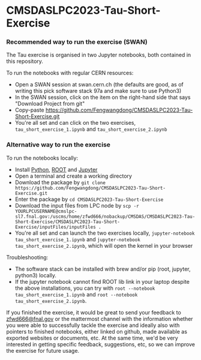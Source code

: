 # CMSDASLPC2023-Tau-Short-Exercise### Recommended way to run the exercise (SWAN)The Tau exercise is organised in two Jupyter notebooks, both contained in this repository.To run the notebooks with regular CERN resources:* Open a SWAN session at swan.cern.ch (the defaults are good, as of writing this pick software stack 97a and make sure to use Python3)* In the SWAN session, click on the item on the right-hand side that says "Download Project from git"* Copy-paste https://github.com/Fengwangdong/CMSDASLPC2023-Tau-Short-Exercise.git* You're all set and can click on the two exercises, `tau_short_exercise_1.ipynb` and `tau_short_exercise_2.ipynb`### Alternative way to run the exerciseTo run the notebooks locally:* Install [Python](https://www.python.org/downloads/), [ROOT](https://root.cern/install/) and [Jupyter](https://jupyter.org/install)* Open a terminal and create a working directory* Download the package by `git clone https://github.com/Fengwangdong/CMSDASLPC2023-Tau-Short-Exercise.git`* Enter the package by `cd CMSDASLPC2023-Tau-Short-Exercise`* Download the input files from LPC node by `scp -r YOURLPCUSERNAME@cmslpc-sl7.fnal.gov:/uscms/home/zfwd666/nobackup/CMSDAS/CMSDASLPC2023-Tau-Short-Exercise/CMSDASLPC2023-Tau-Short-Exercise/inputFiles/inputFiles .`* You're all set and can launch the two exercises locally, `jupyter-notebook tau_short_exercise_1.ipynb` and `jupyter-notebook tau_short_exercise_2.ipynb`, which will open the kernel in your browserTroubleshooting:* The software stack can be installed with brew and/or pip (root, jupyter, python3) locally.* If the jupyter notebook cannot find ROOT lib link in your laptop despite the above installations, you can try with `root --notebook tau_short_exercise_1.ipynb` and `root --notebook tau_short_exercise_2.ipynb`.If you finished the exercise, it would be great to send your feedback to zfwd666@fnal.gov or the mattermost channel with the information whether you were able to successfully tackle the exercise and ideally also with pointers to finished notebooks, either linked on github, made available as exported websites or documents, etc. At the same time, we'd be very interested in getting specific feedback, suggestions, etc, so we can improve the exercise for future usage.